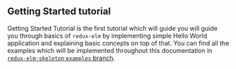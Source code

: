 ## Getting Started tutorial

Getting Started Tutorial is the first tutorial which will guide you will guide you through basics of `redux-elm` by implementing simple Hello World application and explaining basic concepts on top of that. You can find all the examples which will be implemented throughout this documentation in [`redux-elm-skeleton` `examples` branch](https://github.com/salsita/redux-elm-skeleton/tree/examples).
